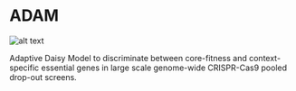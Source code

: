 # ADAM

![alt text](https://github.com/francescojm/ADAM/blob/master/html/ADaM_logo.jpg)

Adaptive Daisy Model to discriminate between core-fitness and context-specific essential genes in large scale genome-wide CRISPR-Cas9 pooled drop-out screens.
